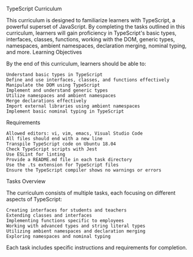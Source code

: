 TypeScript Curriculum

This curriculum is designed to familiarize learners with TypeScript, a powerful superset of JavaScript. By completing the tasks outlined in this curriculum, learners will gain proficiency in TypeScript's basic types, interfaces, classes, functions, working with the DOM, generic types, namespaces, ambient namespaces, declaration merging, nominal typing, and more.
Learning Objectives

By the end of this curriculum, learners should be able to:

    Understand basic types in TypeScript
    Define and use interfaces, classes, and functions effectively
    Manipulate the DOM using TypeScript
    Implement and understand generic types
    Utilize namespaces and ambient namespaces
    Merge declarations effectively
    Import external libraries using ambient namespaces
    Implement basic nominal typing in TypeScript

Requirements

    Allowed editors: vi, vim, emacs, Visual Studio Code
    All files should end with a new line
    Transpile TypeScript code on Ubuntu 18.04
    Check TypeScript scripts with Jest
    Use ESLint for linting
    Provide a README.md file in each task directory
    Use the .ts extension for TypeScript files
    Ensure the TypeScript compiler shows no warnings or errors

Tasks Overview

The curriculum consists of multiple tasks, each focusing on different aspects of TypeScript:

    Creating interfaces for students and teachers
    Extending classes and interfaces
    Implementing functions specific to employees
    Working with advanced types and string literal types
    Utilizing ambient namespaces and declaration merging
    Exploring namespaces and nominal typing

Each task includes specific instructions and requirements for completion.
